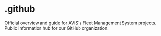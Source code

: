 # .github
Official overview and guide for AVIS's Fleet Management System projects. Public information hub for our GitHub organization.
